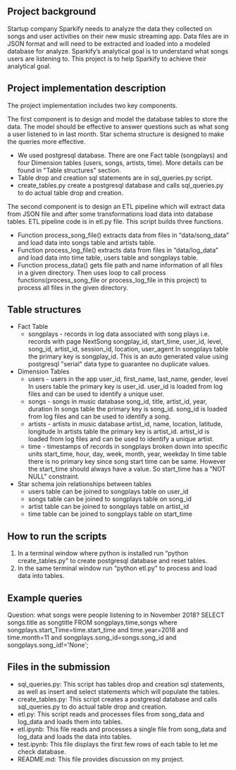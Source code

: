 ## Project background
Startup company Sparkify needs to analyze the data they collected on songs and user activities on their new music streaming app. Data files are in JSON format and will need to be extracted and loaded into a modeled database for analyze. Sparkify’s analytical goal is to understand what songs users are listening to. This project is to help Sparkify to achieve their analytical goal.


## Project implementation description
The project implementation includes two key components. 

The first component is to design and model the database tables to store the data. The model should be effective to answer questions such as what song a user listened to in last month. Star schema structure is designed to make the queries more effective. 
- We used postgresql database. There are one Fact table (songplays) and four Dimension tables (users, songs, artists, time). More details can be found in "Table structures" section.
- Table drop and creation sql statements are in sql_queries.py script.
- create_tables.py create a postgresql database and calls sql_queries.py to do actual table drop and creation. 

The second component is to design an ETL pipeline which will extract data from JSON file and after some transformations load data into database tables.
ETL pipeline code is in etl.py file. This script builds three functions. 
- Function process_song_file() extracts data from files in “data/song_data” and load data into songs table and artists table. 
- Function process_log_file() extracts data from files in “data/log_data” and load data into time table, users table and songplays table. 
- Function process_data() gets file path and name information of all files in a given directory. Then uses loop to call process functions(process_song_file or process_log_file in this project) to process all files in the given directory.

## Table structures
- Fact Table
  - songplays - records in log data associated with song plays i.e. records with page NextSong
    songplay_id, start_time, user_id, level, song_id, artist_id, session_id, location, user_agent
    In songplays table the primary key is songplay_id. This is an auto generated value using postgresql "serial" data type to guarantee no duplicate values.
- Dimension Tables
  - users - users in the app
    user_id, first_name, last_name, gender, level
    In users table the primary key is user_id. user_id is loaded from log files and can be used to identify a unique user.
  - songs - songs in music database
    song_id, title, artist_id, year, duration
    In songs table the primary key is song_id. song_id is loaded from log files and can be used to identify a song.
  - artists - artists in music database
    artist_id, name, location, latitude, longitude
    In artists table the primary key is artist_id. artist_id is loaded from log files and can be used to identify a unique artist.
  - time - timestamps of records in songplays broken down into specific units
    start_time, hour, day, week, month, year, weekday
    In time table there is no primary key since song start time can be same. However the start_time should always have a value. So start_time has a "NOT NULL" constraint.
- Star schema join relationships between tables
  - users table can be joined to songplays table on user_id
  - songs table can be joined to songplays table on song_id
  - artist table can be joined to songplays table on artist_id
  - time table can be joined to songplays table on start_time
 

## How to run the scripts
1. In a terminal window where python is installed run “python create_tables.py” to create postgresql database and reset tables.
2. In the same terminal window run “python etl.py” to process and load data into tables.

## Example queries
Question: what songs were people listening to in November 2018?
SELECT songs.title as songtitle 
FROM songplays,time,songs 
where songplays.start_Time=time.start_time and time.year=2018 and time.month=11 and songplays.song_id=songs.song_id and songplays.song_id!='None';

## Files in the submission
- sql_queries.py: This script has tables drop and creation sql statements, as well as insert and select statements which will populate the tables.
- create_tables.py: This script creates a postgresql database and calls sql_queries.py to do actual table drop and creation.
- etl.py: This script reads and processes files from song_data and log_data and loads them into tables.
- etl.ipynb: This file reads and processes a single file from song_data and log_data and loads the data into tables. 
- test.ipynb: This file displays the first few rows of each table to let me check database.
- README.md: This file provides discussion on my project.